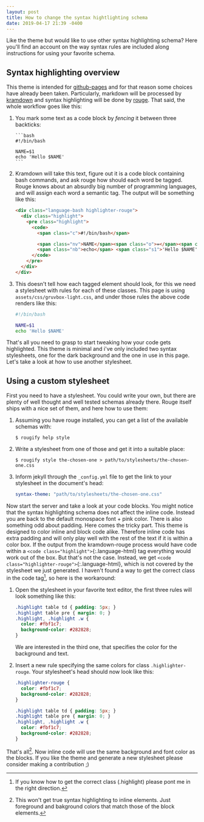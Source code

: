 ```yaml
---
layout: post
title: How to change the syntax hightlighting schema
date: 2019-04-17 21:39 -0400
---
```



Like the theme but would like to use other syntax highlighting schema? Here
you'll find an account on the way syntax rules are included along instructions
for using your favorite schema.

## Syntax highlighting overview

This theme is intended for
[github-pages](https://guides.github.com/features/pages/) and for that reason
some choices have already been taken. Particularly, markdown will be processed
by [kramdown](http://kramdown.gettalong.org/) and syntax highlighting will be
done by [rouge](rouge.jneen.net). That said, the whole workflow goes like this:

1. You mark some text as a code block by *fencing* it between three backticks:
    ~~~
    ```bash
    #!/bin/bash

    NAME=$1
    echo 'Hello $NAME'
    ```
    ~~~

1. Kramdown will take this text, figure out it is a code block containing bash
   commands, and ask rouge how should each word be tagged. Rouge knows about
   an absurdly big number of programming languages, and will assign each word a
   semantic tag. The output will be something like this:

    ```html
    <div class="language-bash highlighter-rouge">
      <div class="highlight">
        <pre class="highlight">
          <code>
            <span class="c">#!/bin/bash</span>

            <span class="nv">NAME</span><span class="o">=</span><span class="nv">$1</span>
            <span class="nb">echo</span> <span class="s1">'Hello $NAME'</span>
          </code>
        </pre>
      </div>
    </div>
    ```

1. This doesn't tell how each tagged element should look, for this we need a
   stylesheet with rules for each of these classes. This page is using
   `assets/css/gruvbox-light.css`, and under those rules the above code renders
   like this:

    ```bash
    #!/bin/bash

    NAME=$1
    echo 'Hello $NAME'
    ```

That's all you need to grasp to start tweaking how your code gets highlighted.
This theme is minimal and i've only included two syntax stylesheets, one for the
dark background and the one in use in this page. Let's take a look at how to use
another stylesheet.

## Using a custom stylesheet

First you need to have a stylesheet. You could write your own, but there are
plenty of well thought and well tested schemas already there. Rouge itself ships
with a nice set of them, and here how to use them:

1. Assuming you have rouge installed, you can get a list of the available
   schemas with:
   
   ```
   $ rougify help style
   ```
   
1. Write a stylesheet from one of those and get it into a suitable place: 
   
   ```
   $ rougify style the-chosen-one > path/to/stylesheets/the-chosen-one.css
   ```

1. Inform jekyll through the `_config.yml` file to get the link to your
   stylesheet in the document's head:

   ```yaml
   syntax-theme: "path/to/stylesheets/the-chosen-one.css"
   ```

Now start the server and take a look at your code blocks. You might notice that
the syntax highlighting schema does not affect the inline code. Instead you are
back to the default monospace font + pink color. There is also something odd
about padding. Here comes the tricky part. This theme is designed to color
inline and block code alike. Therefore inline code has extra padding and will
only play well with the rest of the text if it is within a color box. If the
output from the kramdown-rouge process would have code within a `<code
class="highlight">`{:.language-html} tag everything would work out of the box.
But that's not the case. Instead, we get `<code
class="highlighter-rouge">`{:.language-html}, which is not covered by the
stylesheet we just generated. I haven't found a way to get the correct class in
the code tag[^note], so here is the workaround:

[^note]: If you know how to get the correct class (.highlight) please pont me in  the right direction.

1. Open the stylesheet in your favorite text editor, the first three rules will
   look something like this:

   ```css
   .highlight table td { padding: 5px; }
   .highlight table pre { margin: 0; }
   .highlight, .highlight .w {
     color: #fbf1c7;
     background-color: #282828;
   }
   ```
   We are interested in the third one, that specifies the color for the
   background and text.

1. Insert a new rule specifying the same colors for class `.highlighter-rouge`.
   Your stylesheet's head should now look like this:

   ```css
   .highlighter-rouge {
     color: #fbf1c7;
     background-color: #282828;
   }
   
   .highlight table td { padding: 5px; }
   .highlight table pre { margin: 0; }
   .highlight, .highlight .w {
     color: #fbf1c7;
     background-color: #282828;
   } 
   ```

That's all[^not]. Now inline code will use the same background and font color as the
blocks. If you like the theme and generate a new stylesheet please consider
making a contribution ;)

[^not]: This won't get true syntax highlighting to inline elements. Just foreground and bakground colors that match those of the block elements.
